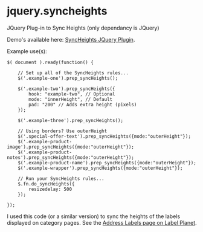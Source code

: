 # jquery.syncheights
JQuery Plug-in to Sync Heights (only dependancy is JQuery)

Demo's available here: [SyncHeights JQuery Plugin](http://davidjohnfarmer.co.uk/jquery-plugins/).

Example use(s): 

```
$( document ).ready(function() {

    // Set up all of the SyncHeights rules...
    $('.example-one').prep_syncHeights();

    $('.example-two').prep_syncHeights({
        hook: "example-two", // Optional 
        mode: "innerHeight", // Default 
        pad: "200" // Adds extra height (pixels) 
    });

    $('.example-three').prep_syncHeights();

    // Using borders? Use outerHeight 
    $('.special-offer-text').prep_syncHeights({mode:"outerHeight"});
    $('.example-product-image').prep_syncHeights({mode:"outerHeight"});
    $('.example-product-notes').prep_syncHeights({mode:"outerHeight"});
    $('.example-product-name').prep_syncHeights({mode:"outerHeight"});
    $('.example-wrapper').prep_syncHeights({mode:"outerHeight"});

    // Run your SyncHeights rules...
    $.fn.do_syncHeights({
        resizedelay: 500
    });

});
```

I used this code (or a similar version) to sync the heights of the labels displayed on category pages. See the [Address Labels page on Label Planet](https://www.labelplanet.co.uk/address-labels/). 
